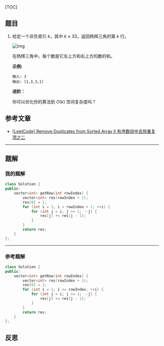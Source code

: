 [TOC]
## 题目

1. 给定一个非负索引 *k*，其中 *k* ≤ 33，返回杨辉三角的第 *k* 行。
   
   ![img](https://upload.wikimedia.org/wikipedia/commons/0/0d/PascalTriangleAnimated2.gif)
   
   在杨辉三角中，每个数是它左上方和右上方的数的和。
   
   **示例:**
   
   ```
   输入: 3
   输出: [1,3,3,1]
   ```
   
   **进阶：**
   
   你可以优化你的算法到 *O*(*k*) 空间复杂度吗？

## 参考文章

- [[LeetCode\] Remove Duplicates from Sorted Array II 有序数组中去除重复项之二](https://www.cnblogs.com/grandyang/p/4329295.html)

***
## 题解

### 我的题解

```c++
class Solution {
public:
    vector<int> getRow(int rowIndex) {
        vector<int> res(rowIndex + 1);
        res[0] = 1;
        for (int i = 1; i < rowIndex + 1; ++i) {
            for (int j = i; j >= 1; --j) {
                res[j] += res[j - 1];
            }
        }
        return res;
    }
};
```

***
### 参考题解
```c++
class Solution {
public:
    vector<int> getRow(int rowIndex) {
        vector<int> res(rowIndex + 1);
        res[0] = 1;
        for (int i = 1; i <= rowIndex; ++i) {
            for (int j = i; j >= 1; --j) {
                res[j] += res[j - 1];
            }
        }
        return res;
    }
};
```


## 反思



